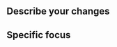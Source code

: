 ## Describe your changes

<!--- One or two sentences escribing the PR -->

## Specific focus

<!--- Note items that reviewers might want to focus on specifically -->